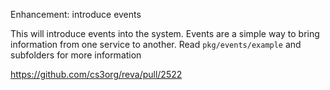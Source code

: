 Enhancement: introduce events

This will introduce events into the system. Events are a simple way to bring information from
one service to another. Read `pkg/events/example` and subfolders for more information

https://github.com/cs3org/reva/pull/2522

